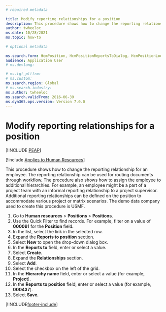 ```yaml
--- 
# required metadata 
 
title: Modify reporting relationships for a position
description: This procedure shows how to change the reporting relationship for an employee. 
author: twheeloc
ms.date: 10/28/2021
ms.topic: how-to 
 
# optional metadata 
 
ms.search.form: HcmPosition, HcmPositionReportsToDialog, HcmPositionLookup, HcmPersonnelManagementWorkspace
audience: Application User 
# ms.devlang:  

# ms.tgt_pltfrm:  
# ms.custom:  
ms.search.region: Global
# ms.search.industry: 
ms.author: twheeloc
ms.search.validFrom: 2016-06-30 
ms.dyn365.ops.version: Version 7.0.0 
---
```

# Modify reporting relationships for a position


[!INCLUDE [PEAP](../includes/peap-1.md)]

[!include [Applies to Human Resources](../includes/applies-to-hr.md)]



This procedure shows how to change the reporting relationship for an employee. The reporting relationship can be used for routing documents through workflow. The procedure also shows how to assign the employee to additional hierarchies. For example, an employee might be a part of a project team with an informal reporting relationship to a project supervisor. Additional reporting relationships can be defined on the position to accommodate various project or matrix scenarios. The demo data company used to create this procedure is USMF.

1. Go to **Human resources** \> **Positions** \> **Positions**.
2. Use the Quick Filter to find records. For example, filter on a value of **000091** for the **Position** field.
3. In the list, select the link in the selected row.
4. Expand the **Reports to position** section.
5. Select **New** to open the drop-down dialog box.
6. In the **Reports to** field, enter or select a value.
7. Select **Create**.
8. Expand the **Relationships** section.
9. Select **Add**.
10. Select the checkbox on the left of the grid.
11. In the **Hierarchy name** field, enter or select a value (for example, **Project**).
12. In the **Reports to position** field, enter or select a value (for example, **000437**).
13. Select **Save**.



[!INCLUDE[footer-include](../includes/footer-banner.md)]
